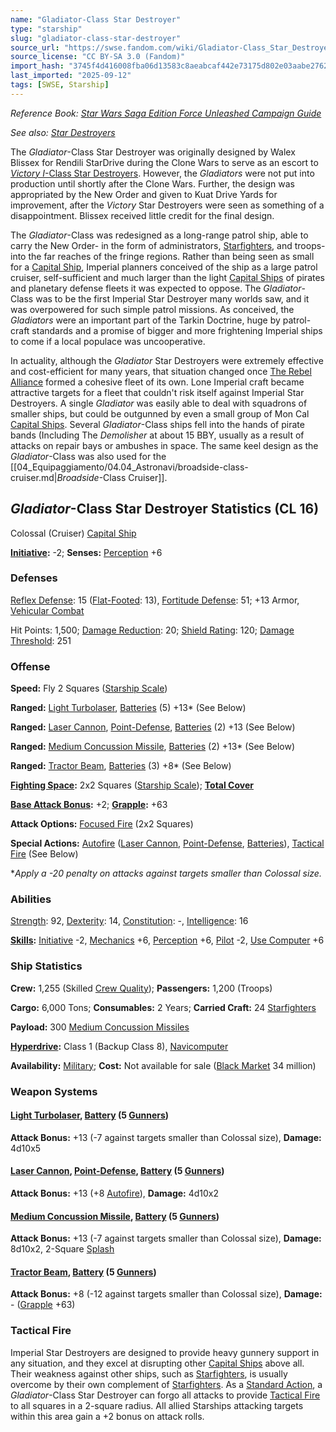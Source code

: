 ```yaml
---
name: "Gladiator-Class Star Destroyer"
type: "starship"
slug: "gladiator-class-star-destroyer"
source_url: "https://swse.fandom.com/wiki/Gladiator-Class_Star_Destroyer"
source_license: "CC BY-SA 3.0 (Fandom)"
import_hash: "3745f4d416008fba06d13583c8aeabcaf442e73175d802e03aabe2762e09593f"
last_imported: "2025-09-12"
tags: [SWSE, Starship]
---
```

*Reference Book: [Star Wars Saga Edition Force Unleashed Campaign Guide](https://swse.fandom.com/wiki/Star_Wars_Saga_Edition_Force_Unleashed_Campaign_Guide)*

*See also: [Star Destroyers](https://swse.fandom.com/wiki/Star_Destroyers)*

The *Gladiator*-Class Star Destroyer was originally designed by Walex Blissex for Rendili StarDrive during the Clone Wars to serve as an escort to [*Victory I*-Class Star Destroyers](https://swse.fandom.com/wiki/Victory_I-Class_Star_Destroyers). However, the *Gladiators* were not put into production until shortly after the Clone Wars. Further, the design was appropriated by the New Order and given to Kuat Drive Yards for improvement, after the *Victory* Star Destroyers were seen as something of a disappointment. Blissex received little credit for the final design.

The *Gladiator*-Class was redesigned as a long-range patrol ship, able to carry the New Order- in the form of administrators, [Starfighters](https://swse.fandom.com/wiki/Starfighters), and troops- into the far reaches of the fringe regions. Rather than being seen as small for a [Capital Ship](https://swse.fandom.com/wiki/Capital_Ship), Imperial planners conceived of the ship as a large patrol cruiser, self-sufficient and much larger than the light [Capital Ships](https://swse.fandom.com/wiki/Capital_Ships) of pirates and planetary defense fleets it was expected to oppose. The *Gladiator*-Class was to be the first Imperial Star Destroyer many worlds saw, and it was overpowered for such simple patrol missions. As conceived, the *Gladiators* were an important part of the Tarkin Doctrine, huge by patrol-craft standards and a promise of bigger and more frightening Imperial ships to come if a local populace was uncooperative.

In actuality, although the *Gladiator* Star Destroyers were extremely effective and cost-efficient for many years, that situation changed once [The Rebel Alliance](https://swse.fandom.com/wiki/The_Rebel_Alliance) formed a cohesive fleet of its own. Lone Imperial craft became attractive targets for a fleet that couldn't risk itself against Imperial Star Destroyers. A single *Gladiator* was easily able to deal with squadrons of smaller ships, but could be outgunned by even a small group of Mon Cal [Capital Ships](https://swse.fandom.com/wiki/Capital_Ships). Several *Gladiator*-Class ships fell into the hands of pirate bands (Including The *Demolisher* at about 15 BBY, usually as a result of attacks on repair bays or ambushes in space. The same keel design as the *Gladiator*-Class was also used for the [[04_Equipaggiamento/04.04_Astronavi/broadside-class-cruiser.md|*Broadside*-Class Cruiser]].
## *Gladiator*-Class Star Destroyer Statistics (CL 16)
Colossal (Cruiser) [Capital Ship](https://swse.fandom.com/wiki/Capital_Ship)

**[Initiative](https://swse.fandom.com/wiki/Initiative):** -2; **Senses:** [Perception](https://swse.fandom.com/wiki/Perception) +6
### Defenses
[Reflex Defense](https://swse.fandom.com/wiki/Reflex_Defense_(Vehicles)): 15 ([Flat-Footed](https://swse.fandom.com/wiki/Flat-Footed): 13), [Fortitude Defense](https://swse.fandom.com/wiki/Fortitude_Defense_(Vehicles)): 51; +13 Armor, [Vehicular Combat](https://swse.fandom.com/wiki/Vehicular_Combat)

Hit Points: 1,500; [Damage Reduction](https://swse.fandom.com/wiki/Damage_Reduction): 20; [Shield Rating](https://swse.fandom.com/wiki/Shield_Rating): 120; [Damage Threshold](https://swse.fandom.com/wiki/Damage_Threshold_(Vehicles)): 251
### Offense
**Speed:** Fly 2 Squares ([Starship Scale](https://swse.fandom.com/wiki/Starship_Scale))

**Ranged:** [Light Turbolaser](https://swse.fandom.com/wiki/Light_Turbolaser), [Batteries](https://swse.fandom.com/wiki/Weapon_Batteries) (5) +13* (See Below)

**Ranged:** [Laser Cannon](https://swse.fandom.com/wiki/Laser_Cannon), [Point-Defense](https://swse.fandom.com/wiki/Point-Defense), [Batteries](https://swse.fandom.com/wiki/Weapon_Batteries) (2) +13 (See Below)

**Ranged:** [Medium Concussion Missile](https://swse.fandom.com/wiki/Medium_Concussion_Missile), [Batteries](https://swse.fandom.com/wiki/Weapon_Batteries) (2) +13* (See Below)

**Ranged:** [Tractor Beam](https://swse.fandom.com/wiki/Tractor_Beam), [Batteries](https://swse.fandom.com/wiki/Batteries) (3) +8* (See Below)

**[Fighting Space](https://swse.fandom.com/wiki/Fighting_Space):** 2x2 Squares ([Starship Scale](https://swse.fandom.com/wiki/Starship_Scale)); **[Total Cover](https://swse.fandom.com/wiki/Total_Cover)**

**[Base Attack Bonus](https://swse.fandom.com/wiki/Base_Attack_Bonus):** +2; **[Grapple](https://swse.fandom.com/wiki/Grapple):** +63

**Attack Options:** [Focused Fire](https://swse.fandom.com/wiki/Focused_Fire) (2x2 Squares)

**Special Actions:** [Autofire](https://swse.fandom.com/wiki/Autofire_(Vehicle_Combat)) ([Laser Cannon](https://swse.fandom.com/wiki/Laser_Cannon), [Point-Defense](https://swse.fandom.com/wiki/Point-Defense), [Batteries](https://swse.fandom.com/wiki/Weapon_Batteries)), [Tactical Fire](https://swse.fandom.com/wiki/Tactical_Fire) (See Below)

**Apply a -20 penalty on attacks against targets smaller than Colossal size.*
### Abilities
[Strength](https://swse.fandom.com/wiki/Strength): 92, [Dexterity](https://swse.fandom.com/wiki/Dexterity): 14, [Constitution](https://swse.fandom.com/wiki/Constitution): -, [Intelligence](https://swse.fandom.com/wiki/Intelligence): 16

**[Skills](https://swse.fandom.com/wiki/Skills):** [Initiative](https://swse.fandom.com/wiki/Initiative) -2, [Mechanics](https://swse.fandom.com/wiki/Mechanics) +6, [Perception](https://swse.fandom.com/wiki/Perception) +6, [Pilot](https://swse.fandom.com/wiki/Pilot) -2, [Use Computer](https://swse.fandom.com/wiki/Use_Computer) +6
### Ship Statistics
**Crew:** 1,255 (Skilled [Crew Quality](https://swse.fandom.com/wiki/Crew_Quality)); **Passengers:** 1,200 (Troops)

**Cargo:** 6,000 Tons; **Consumables:** 2 Years; **Carried Craft:** 24 [Starfighters](https://swse.fandom.com/wiki/Starfighters)

**Payload:** 300 [Medium Concussion Missiles](https://swse.fandom.com/wiki/Medium_Concussion_Missiles)

**[Hyperdrive](https://swse.fandom.com/wiki/Hyperdrive):** Class 1 (Backup Class 8), [Navicomputer](https://swse.fandom.com/wiki/Navicomputer)

**Availability:** [Military](https://swse.fandom.com/wiki/Military); **Cost:** Not available for sale ([Black Market](https://swse.fandom.com/wiki/Black_Market) 34 million)
### Weapon Systems
#### **[Light Turbolaser](https://swse.fandom.com/wiki/Light_Turbolaser), [Battery](https://swse.fandom.com/wiki/Weapon_Batteries) (5 [Gunners](https://swse.fandom.com/wiki/Gunners))**
**Attack Bonus:** +13 (-7 against targets smaller than Colossal size), **Damage:** 4d10x5
#### **[Laser Cannon](https://swse.fandom.com/wiki/Laser_Cannon), [Point-Defense](https://swse.fandom.com/wiki/Point-Defense), [Battery](https://swse.fandom.com/wiki/Weapon_Batteries) (5 [Gunners](https://swse.fandom.com/wiki/Gunners))**
**Attack Bonus:** +13 (+8 [Autofire](https://swse.fandom.com/wiki/Autofire_(Vehicle_Combat))), **Damage:** 4d10x2
#### **[Medium Concussion Missile](https://swse.fandom.com/wiki/Medium_Concussion_Missile), [Battery](https://swse.fandom.com/wiki/Weapon_Batteries) (5 [Gunners](https://swse.fandom.com/wiki/Gunners))**
**Attack Bonus:** +13 (-7 against targets smaller than Colossal size), **Damage:** 8d10x2, 2-Square [Splash](https://swse.fandom.com/wiki/Splash)
#### **[Tractor Beam](https://swse.fandom.com/wiki/Tractor_Beam), [Battery](https://swse.fandom.com/wiki/Battery)** **(5 [Gunners](https://swse.fandom.com/wiki/Gunners))**
**Attack Bonus:** +8 (-12 against targets smaller than Colossal size), **Damage:** - ([Grapple](https://swse.fandom.com/wiki/Grapple) +63)
### Tactical Fire
Imperial Star Destroyers are designed to provide heavy gunnery support in any situation, and they excel at disrupting other [Capital Ships](https://swse.fandom.com/wiki/Capital_Ships) above all. Their weakness against other ships, such as [Starfighters](https://swse.fandom.com/wiki/Starfighters), is usually overcome by their own complement of [Starfighters](https://swse.fandom.com/wiki/Starfighters). As a [Standard Action](https://swse.fandom.com/wiki/Standard_Action), a *Gladiator*-Class Star Destroyer can forgo all attacks to provide [Tactical Fire](https://swse.fandom.com/wiki/Tactical_Fire) to all squares in a 2-square radius. All allied Starships attacking targets within this area gain a +2 bonus on attack rolls.